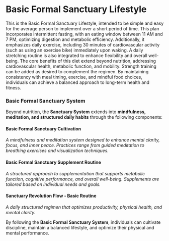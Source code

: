 # Basic Formal Sanctuary Lifestyle
This is the Basic Formal Sanctuary Lifestyle, intended to be simple and easy for the average person to implement over a short period of time. This plan incorporates intermittent fasting, with an eating window between 11 AM and 7 PM, optimizing digestion and metabolic efficiency. Additionally, it emphasizes daily exercise, including 30 minutes of cardiovascular activity (such as using an exercise bike) immediately upon waking. A daily stretching routine is also integrated to enhance flexibility and overall well-being. The core benefits of this diet extend beyond nutrition, addressing cardiovascular health, metabolic function, and mobility. Strength training can be added as desired to complement the regimen. By maintaining consistency with meal timing, exercise, and mindful food choices, individuals can achieve a balanced approach to long-term health and fitness.

### Basic Formal Sanctuary System
Beyond nutrition, the **Sanctuary System** extends into **mindfulness, meditation, and structured daily habits** through the following components:

#### **Basic Formal Sanctuary Cultivation**
*A mindfulness and meditation system designed to enhance mental clarity, focus, and inner peace. Practices range from guided meditation to breathing exercises and visualization techniques.*

#### **Basic Formal Sanctuary Supplement Routine**
*A structured approach to supplementation that supports metabolic function, cognitive performance, and overall well-being. Supplements are tailored based on individual needs and goals.*

#### **Sanctuary Revolution Flow - Basic Routine**
*A daily structured regimen that optimizes productivity, physical health, and mental clarity.*

By following the **Basic Formal Sanctuary System**, individuals can cultivate discipline, maintain a balanced lifestyle, and optimize their physical and mental performance.

